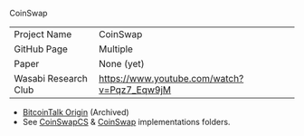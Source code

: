 CoinSwap

|               	| 				|
| ----------- 		| ----------	|
| Project Name 		| CoinSwap 		|
| GitHub Page		| Multiple 	|
| Paper				| None (yet)	|
| Wasabi Research Club | https://www.youtube.com/watch?v=Pqz7_Eqw9jM |

- [BitcoinTalk Origin](https://bitcointalk.org/index.php?topic=321228.0) (Archived)
- See [CoinSwapCS](CoinJoin_Research/CoinJoin_Implementations/17_CoinSwapCS-AdamISZ) & [CoinSwap](CoinJoin_Research/CoinJoin_Implementations/18_CoinSwap-chris-belcher) implementations folders.
